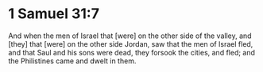 # 1 Samuel 31:7

And when the men of Israel that [were] on the other side of the valley, and [they] that [were] on the other side Jordan, saw that the men of Israel fled, and that Saul and his sons were dead, they forsook the cities, and fled; and the Philistines came and dwelt in them.